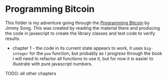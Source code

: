 # Programming Bitcoin

This folder is my adventure going through the [Programming Bitcoin](https://github.com/jimmysong/programmingbitcoin) by Jimmy Song.  This was created by reading the material there and producing the code in javascript to create the library classes and test code to verify results.

* chapter 1 - the code in its current state appears to work, it uses `big-integer` for the `pow` function, but probably as I progress through the book I will need to refactor all functions to use it, but for now it is easier to illustrate with pure javascript numbers.

TODO: all other chapters